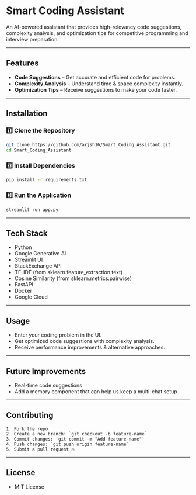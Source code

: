 
# Smart Coding Assistant

An AI-powered assistant that provides high-relevancy code suggestions, complexity analysis, and optimization tips for competitive programming and interview preparation.

---

## Features
- **Code Suggestions** – Get accurate and efficient code for problems.
- **Complexity Analysis** – Understand time & space complexity instantly.
- **Optimization Tips** – Receive suggestions to make your code faster.

---

## Installation
### 1️⃣ Clone the Repository
```bash
git clone https://github.com/arjsh16/Smart_Coding_Assistant.git
cd Smart_Coding_Assistant
```

### 2️⃣ Install Dependencies
```bash
pip install -r requirements.txt
```

### 3️⃣ Run the Application
```bash
streamlit run app.py
```

---

## Tech Stack
- Python
- Google Generative AI
- Streamlit UI 
- StackExchange API
- TF-IDF (from sklearn.feature_extraction.text)
- Cosine Similarity (from sklearn.metrics.pairwise)
- FastAPI
- Docker
- Google Cloud
 
---

## Usage

- Enter your coding problem in the UI.
- Get optimized code suggestions with complexity analysis.
- Receive performance improvements & alternative approaches.

---

## Future Improvements
- Real-time code suggestions
- Add a memory component that can help us keep a multi-chat setup

---

## Contributing
```
1. Fork the repo
2. Create a new branch: `git checkout -b feature-name`
3. Commit changes: `git commit -m "Add feature-name"`
4. Push changes: `git push origin feature-name`
5. Submit a pull request 🔥
```
---

## License

- MIT License
